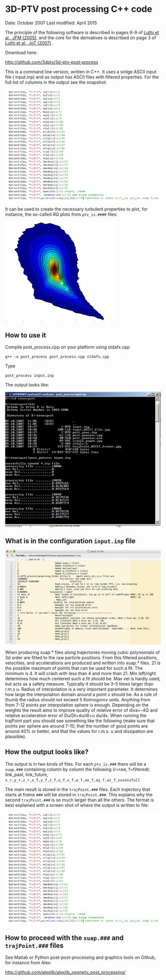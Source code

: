 # 3D-PTV post processing C++ code   

Date: October 2007
Last modified: April 2015

The principle of the following software is described in pages 6-9 of [Luthi et al., JFM (2005)](http://journals.cambridge.org/action/displayAbstract?fromPage=online&aid=291420&fileId=S0022112004003283), and the core for the derivatives is described on page 3 of [Luthi et al., JoT (2007)](http://www.tandfonline.com/doi/abs/10.1080/14685240701522927) .


Download here: 

http://github.com/3dptv/3d-ptv-post-process


This is a command line version, written in C++. It uses a sinlge ASCII input file ( input.inp) and as output has ASCII files with filtered properties. For the full list of columns in the output see the snapshot:

![snapshot of the output file](list_of_output_columns.jpg)

It can be used to create the necessary turbulent properties to plot, for instance, the so-called *RQ* plots from `ptv_is.####` files:

![RQ plot](RQ.jpg)


## How to use it

Compile post_process.cpp on your platform using stdafx.cpp

    g++ -o post_process post_process.cpp stdafx.cpp

Type

    post_process input.inp 

The output looks like:

![output snapshot](how_to_run_post_process.jpg)

## What is in the configuration `input.inp` file

![snapshot of the input file](snapshot_input_file.png)

When producing xuap.* files along trajectories moving cubic polynomials of 3d order are fitted to the raw particle positions. From this filtered positions, velocities, and accelerations are produced and written into xuap.* files. 21 is the possible maximum of points that can be used for such a fit. The minimum is 4. It will crash with less than 4 and more than 21.
Min left/right determines how much centered such a fit should be.
Max vel is hardly used, but acts as a safety measure. Typically it should be 3-5 times larger than r.m.s u.
Radius of interpolation is a very important parameter. It determines how large the interpolation domain around a point x should be. As a rule of thumb the radius should not exceed 5 Kolmogorov units. Anything from from 7-12 points per interpolation sphere is enough.
Depending on the weights the result aims to improve quality of relative error of diva=-4Q and relative acceleration error of Du/Dt=du/dt+u du/dx.
When running the trajPoint part you should see something like the following (make sure that points per sphere are around 7-10, that the number of good points are around 40% or better, and that the values for r.m.s. u and dissipation are plausible).

## How the output looks like? 

The output is in two kinds of files. For each `ptv_is.###` there will be a `xuap.###` containing column by column the following (r=raw, f=filtered):
link_past, link_future, ```x_r,y_r,z_r,x_f,y_f,z_f,u_f,v_f,w_f,ax_f,ay_f,az_f,sucessfull```


The main result is stored in the `trajPoint.###` files. Each trajectory that starts at frame `###` will be stored in `trajPoint.###`. This explains why the second `trajPoint.###` is so much larger than all the others. The format is best explained with a screen shot of where the output is written to file:

![snapshot of the output code](list_of_output_columns.jpg)

## How to proceed with the `xuap.###` and `trajPoint.###` files

See Matlab or Python post-post-processing and graphics tools on Github, for instance from Alex:

http://github.com/alexlib/alexlib_openptv_post_processing/

